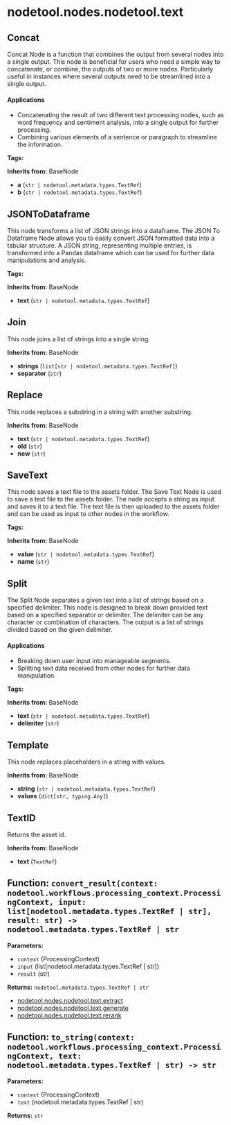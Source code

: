 # nodetool.nodes.nodetool.text

## Concat

Concat Node is a function that combines the output from several nodes into a single output.
This node is beneficial for users who need a simple way to concatenate, or combine, the outputs of two or more nodes. Particularly useful in instances where several outputs need to be streamlined into a single output.

#### Applications
- Concatenating the result of two different text processing nodes, such as word frequency and sentiment analysis, into a single output for further processing.
- Combining various elements of a sentence or paragraph to streamline the information.

**Tags:** 

**Inherits from:** BaseNode

- **a** (`str | nodetool.metadata.types.TextRef`)
- **b** (`str | nodetool.metadata.types.TextRef`)

## JSONToDataframe

This node transforms a list of JSON strings into a dataframe.
The JSON To Dataframe Node allows you to easily convert JSON formatted data into a tabular structure. A JSON string, representing multiple entries, is transformed into a Pandas dataframe which can be used for further data manipulations and analysis.

**Tags:** 

**Inherits from:** BaseNode

- **text** (`str | nodetool.metadata.types.TextRef`)

## Join

This node joins a list of strings into a single string.

**Inherits from:** BaseNode

- **strings** (`list[str | nodetool.metadata.types.TextRef]`)
- **separator** (`str`)

## Replace

This node replaces a substring in a string with another substring.

**Inherits from:** BaseNode

- **text** (`str | nodetool.metadata.types.TextRef`)
- **old** (`str`)
- **new** (`str`)

## SaveText

This node saves a text file to the assets folder.
The Save Text Node is used to save a text file to the assets folder. The node accepts a string as input and saves it to a text file. The text file is then uploaded to the assets folder and can be used as input to other nodes in the workflow.

**Tags:** 

**Inherits from:** BaseNode

- **value** (`str | nodetool.metadata.types.TextRef`)
- **name** (`str`)

## Split

The Split Node separates a given text into a list of strings based on a specified delimiter.
This node is designed to break down provided text based on a specified separator or delimiter. The delimiter can be any character or combination of characters. The output is a list of strings divided based on the given delimiter.

#### Applications
- Breaking down user input into manageable segments.
- Splitting text data received from other nodes for further data manipulation.

**Tags:** 

**Inherits from:** BaseNode

- **text** (`str | nodetool.metadata.types.TextRef`)
- **delimiter** (`str`)

## Template

This node replaces placeholders in a string with values.

**Inherits from:** BaseNode

- **string** (`str | nodetool.metadata.types.TextRef`)
- **values** (`dict[str, typing.Any]`)

## TextID

Returns the asset id.

**Inherits from:** BaseNode

- **text** (`TextRef`)

## Function: `convert_result(context: nodetool.workflows.processing_context.ProcessingContext, input: list[nodetool.metadata.types.TextRef | str], result: str) -> nodetool.metadata.types.TextRef | str`

**Parameters:**

- `context` (ProcessingContext)
- `input` (list[nodetool.metadata.types.TextRef | str])
- `result` (str)

**Returns:** `nodetool.metadata.types.TextRef | str`

- [nodetool.nodes.nodetool.text.extract](text/extract.md)
- [nodetool.nodes.nodetool.text.generate](text/generate.md)
- [nodetool.nodes.nodetool.text.rerank](text/rerank.md)
## Function: `to_string(context: nodetool.workflows.processing_context.ProcessingContext, text: nodetool.metadata.types.TextRef | str) -> str`

**Parameters:**

- `context` (ProcessingContext)
- `text` (nodetool.metadata.types.TextRef | str)

**Returns:** `str`

